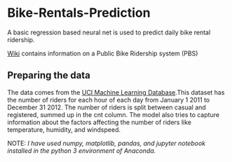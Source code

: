 # Bike-Rentals-Prediction
A basic regression based neural net is used to predict daily bike rental ridership.

[Wiki](https://github.com/karasuno7/Bike-Rentals-Prediction/wiki) contains information on a Public Bike Ridership system (PBS) 

## Preparing the data ##
The data comes from the [UCI Machine Learning Database](https://archive.ics.uci.edu/ml/datasets/Bike+Sharing+Dataset).This dataset has the number of riders for each hour of each day from January 1 2011 to December 31 2012. The number of riders is split between casual and registered, summed up in the cnt column. The model also tries to capture information about the factors affecting the number of riders like temperature, humidity, and windspeed.

NOTE: *I have used numpy, matplotlib, pandas, and jupyter notebook installed in the python 3 environment of Anaconda.*
